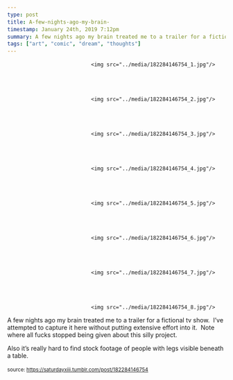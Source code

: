 ```yaml
---
type: post
title: A-few-nights-ago-my-brain-
timestamp: January 24th, 2019 7:12pm
summary: A few nights ago my brain treated me to a trailer for a fictional tv show  I’ve attempted to capture it here without putting extensive effort into itAlso it’s really hard to find stock footage of people with legs visible beneath a tablep 
tags: ["art", "comic", "dream", "thoughts"]
---
```



                               <img src="../media/182284146754_1.jpg"/>
                           

                                                                                                                           

                               <img src="../media/182284146754_2.jpg"/>
                           

                                                                                                                           

                               <img src="../media/182284146754_3.jpg"/>
                           

                                                                                                                           

                               <img src="../media/182284146754_4.jpg"/>
                           

                                                                                                                           

                               <img src="../media/182284146754_5.jpg"/>
                           

                                                                                                                           

                               <img src="../media/182284146754_6.jpg"/>
                           

                                                                                                                           

                               <img src="../media/182284146754_7.jpg"/>
                           

                                                                                                                           

                               <img src="../media/182284146754_8.jpg"/>
                           

                                                                                                                      
A few nights ago my brain treated me to a trailer for a fictional tv show.  I’ve attempted to capture it here without putting extensive effort into it.  Note where all fucks stopped being given about this silly project.

Also it’s really hard to find stock footage of people with legs visible beneath a table.
 
                                    
                
                
                
                
                                
<small>source: https://saturdayxiii.tumblr.com/post/182284146754</small>